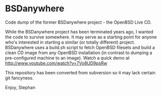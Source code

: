BSDanywhere
===========

Code dump of the former BSDanywhere project - the OpenBSD Live CD.

While the BSDanywhere project has been terminated years ago, I wanted the code to survive somewhere. It may serve as a starting point for anyone who's interested in starting a similar (or totally different) project. BSDanywhere uses a build.sh script to fetch OpenBSD filesets and build a clean CD image from any OpenBSD installation (in contrast to dumping a pre-configured machine to an image). Watch a quick demo at http://www.youtube.com/watch?v=7Vo8UD9psRw

This repository has been converted from subversion so it may lack certain git fancyness.

Enjoy,
Stephan

